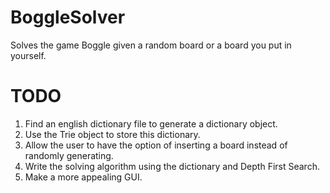 BoggleSolver
============

Solves the game Boggle given a random board or a board you put in yourself.

TODO
============

1.	Find an english dictionary file to generate a dictionary object.
2.	Use the Trie object to store this dictionary.
3.	Allow the user to have the option of inserting a board instead of randomly generating.
4.	Write the solving algorithm using the dictionary and Depth First Search.
5.	Make a more appealing GUI.